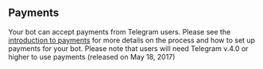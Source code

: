 ## Payments

Your bot can accept payments from Telegram users. Please see the [introduction to payments](https://core.telegram.org/bots/payments) for more details on the process and how to set up payments for your bot. Please note that users will need Telegram v.4.0 or higher to use payments (released on May 18, 2017)
